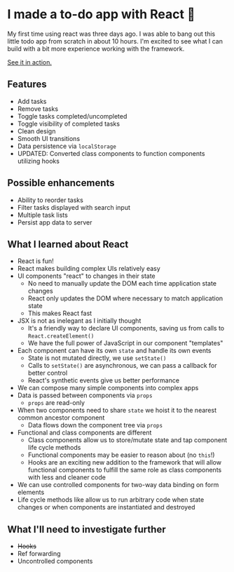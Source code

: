 # I made a to-do app with React 🤘

My first time using react was three days ago. I was able to bang out this little todo app from scratch in about 10 hours. I'm excited to see what I can build with a bit more experience working with the framework.

[See it in action.](https://joels-react-todo-app.netlify.com/)

## Features

- Add tasks
- Remove tasks
- Toggle tasks completed/uncompleted
- Toggle visibility of completed tasks
- Clean design
- Smooth UI transitions
- Data persistence via `localStorage`
- UPDATED: Converted class components to function components utilizing hooks

## Possible enhancements

- Ability to reorder tasks
- Filter tasks displayed with search input
- Multiple task lists
- Persist app data to server

## What I learned about React

- React is fun!
- React makes building complex UIs relatively easy
- UI components "react" to changes in their state
  - No need to manually update the DOM each time application state changes
  - React only updates the DOM where necessary to match application state
  - This makes React fast
- JSX is not as inelegant as I initially thought
  - It's a friendly way to declare UI components, saving us from calls to `React.createElement()`
  - We have the full power of JavaScript in our component "templates"
- Each component can have its own `state` and handle its own events
  - State is not mutated directly, we use `setState()`
  - Calls to `setState()` are asynchronous, we can pass a callback for better control
  - React's synthetic events give us better performance
- We can compose many simple components into complex apps
- Data is passed between components via `props`
  - `props` are read-only
- When two components need to share `state` we hoist it to the nearest common ancestor component
  - Data flows down the component tree via `props`
- Functional and class components are different
  - Class components allow us to store/mutate state and tap component life cycle methods
  - Functional components may be easier to reason about (no `this`!)
  - Hooks are an exciting new addition to the framework that will allow functional components to fulfill the same role as class components with less and cleaner code
- We can use controlled components for two-way data binding on form elements
- Life cycle methods like allow us to run arbitrary code when state changes or when components are instantiated and destroyed

## What I'll need to investigate further

- ~~Hooks~~
- Ref forwarding
- Uncontrolled components
